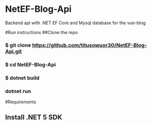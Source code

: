 # NetEF-Blog-Api
Backend api with .NET EF Core and Mysql database for the vue-blog

#Run instructions
##Clone the repo
### $ git clone https://github.com/titusowuor30/NetEF-Blog-Api.git
### $ cd NetEF-Blog-Api
### $ dotnet build
### dotnet run

#Requirements
## Install .NET 5 SDK
